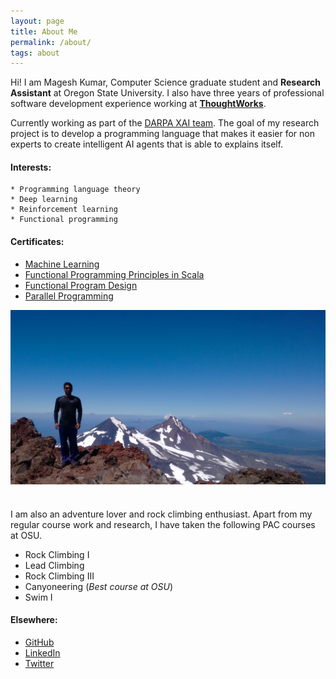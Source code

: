 ```yaml
---
layout: page
title: About Me
permalink: /about/
tags: about
---
```


<!-- ![About Me](/images/about me.png) -->


Hi! I am Magesh Kumar, Computer Science graduate student and **Research Assistant** at Oregon State University. I also have three years of professional software development experience working at [**ThoughtWorks**](https://www.thoughtworks.com/).

Currently working as part of the [DARPA XAI team](http://oregonstate.edu/ua/ncs/archives/2017/jun/research-aims-make-artificial-intelligence-explain-itself). The goal of
my research project is to develop a programming language that makes it easier for non experts to create intelligent AI agents that is able to explains itself.

#### Interests:
    * Programming language theory
    * Deep learning
    * Reinforcement learning
    * Functional programming



#### Certificates:
* [Machine Learning](https://www.coursera.org/account/accomplishments/records/DBM289SEEPFP)
* [Functional Programming Principles in Scala](https://www.coursera.org/account/accomplishments/records/YJQGDGVA7N2T)
* [Functional Program Design](https://www.coursera.org/account/accomplishments/records/YJQGDGVA7N2T)
* [Parallel Programming](https://www.coursera.org/account/accomplishments/certificate/XQVS598VUG2J)


<div>
<img src="/images/about me.png" alt="About Me" style="width: 680px;display: block;margin: 0 auto;padding-bottom: 25px;"/>
</div>

I am also an adventure lover and rock climbing enthusiast. Apart from my regular course work and research, I have taken the following PAC courses at OSU.

* Rock Climbing I
* Lead Climbing
* Rock Climbing III
* Canyoneering (*Best course at OSU*)
* Swim I



#### Elsewhere:
* [GitHub](https://github.com/Ema93sh)
* [LinkedIn](https://www.linkedin.com/in/magesh-kumar)
* [Twitter](https://twitter.com/magesh66)
